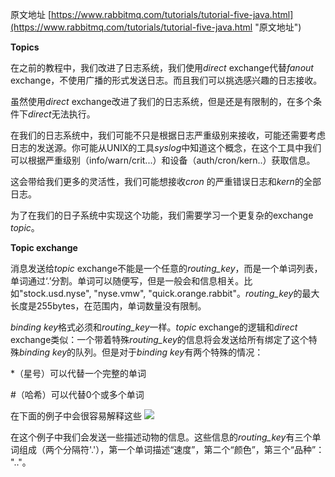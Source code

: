 原文地址
[https://www.rabbitmq.com/tutorials/tutorial-five-java.html](https://www.rabbitmq.com/tutorials/tutorial-five-java.html "原文地址")

**Topics**

在之前的教程中，我们改进了日志系统，我们使用*direct* exchange代替*fanout* exchange，不使用广播的形式发送日志。而且我们可以挑选感兴趣的日志接收。

虽然使用*direct* exchange改进了我们的日志系统，但是还是有限制的，在多个条件下*direct*无法执行。

在我们的日志系统中，我们可能不只是根据日志严重级别来接收，可能还需要考虑日志的发送源。你可能从UNIX的工具*syslog*中知道这个概念，在这个工具中我们可以根据严重级别（info/warn/crit...）和设备（auth/cron/kern..）获取信息。

这会带给我们更多的灵活性，我们可能想接收*cron* 的严重错误日志和*kern*的全部日志。

为了在我们的日子系统中实现这个功能，我们需要学习一个更复杂的exchange *topic*。

**Topic exchange**

消息发送给*topic* exchange不能是一个任意的*routing_key*，而是一个单词列表，单词通过‘.’分割。单词可以随便写，但是一般会和信息相关。比如"stock.usd.nyse", "nyse.vmw", "quick.orange.rabbit"。*routing_key*的最大长度是255bytes，在范围内，单词数量没有限制。

*binding key*格式必须和*routing_key*一样。*topic* exchange的逻辑和*direct* exchange类似：一个带着特殊*routing_key*的信息将会发送给所有绑定了这个特殊*binding key*的队列。但是对于*binding key*有两个特殊的情况：

*（星号）可以代替一个完整的单词

\#（哈希）可以代替0个或多个单词

在下面的例子中会很容易解释这些
![](https://i.imgur.com/MIHa5v0.png)

在这个例子中我们会发送一些描述动物的信息。这些信息的*routing_key*有三个单词组成（两个分隔符'.'），第一个单词描述“速度”，第二个“颜色”，第三个“品种”： "<speed>.<colour>.<species>"。

